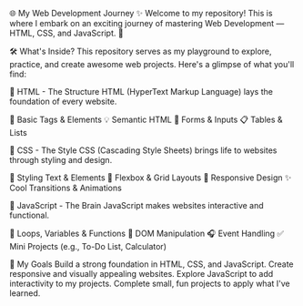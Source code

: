 🌐 My Web Development Journey
✨ Welcome to my repository! This is where I embark on an exciting journey of mastering Web Development — HTML, CSS, and JavaScript. 🚀

🛠️ What's Inside?
This repository serves as my playground to explore, practice, and create awesome web projects. Here's a glimpse of what you'll find:

📜 HTML - The Structure
HTML (HyperText Markup Language) lays the foundation of every website.

📄 Basic Tags & Elements
💡 Semantic HTML
📝 Forms & Inputs
📋 Tables & Lists

🎨 CSS - The Style
CSS (Cascading Style Sheets) brings life to websites through styling and design.

🎨 Styling Text & Elements
🔲 Flexbox & Grid Layouts
📱 Responsive Design
✨ Cool Transitions & Animations


🧠 JavaScript - The Brain
JavaScript makes websites interactive and functional.

🔄 Loops, Variables & Functions
🌳 DOM Manipulation
🎧 Event Handling
✅ Mini Projects (e.g., To-Do List, Calculator)

🎯 My Goals
Build a strong foundation in HTML, CSS, and JavaScript.
Create responsive and visually appealing websites.
Explore JavaScript to add interactivity to my projects.
Complete small, fun projects to apply what I've learned.
